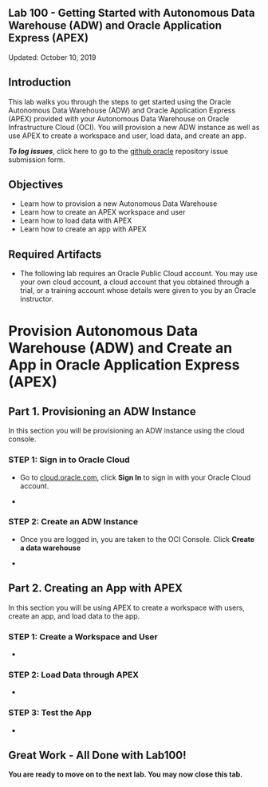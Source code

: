 Lab 100 - Getting Started with Autonomous Data Warehouse (ADW) and Oracle Application Express (APEX)
----------------------------------------------------------------------------


Updated: October 10, 2019

## **Introduction**

This lab walks you through the steps to get started using the Oracle Autonomous Data Warehouse (ADW) and Oracle Application Express (APEX) provided with your Autonomous Data Warehouse on Oracle Infrastructure Cloud (OCI). You will provision a new ADW instance as well as use APEX to create a workspace and user, load data, and create an app.


**_To log issues_**, click here to go to the [github oracle](https://github.com/oracle/learning-library/issues/new) repository issue submission form.

## Objectives
-   Learn how to provision a new Autonomous Data Warehouse
-   Learn how to create an APEX workspace and user
-   Learn how to load data with APEX
-   Learn how to create an app with APEX

## Required Artifacts
-   The following lab requires an Oracle Public Cloud account. You may use your own cloud account, a cloud account that you obtained through a trial, or a training account whose details were given to you by an Oracle instructor.

# Provision Autonomous Data Warehouse (ADW) and Create an App in Oracle Application Express (APEX)

## Part 1. Provisioning an ADW Instance

In this section you will be provisioning an ADW instance using the cloud console.


### **STEP 1: Sign in to Oracle Cloud**

-   Go to [cloud.oracle.com](https://cloud.oracle.com), click **Sign In** to sign in with your Oracle Cloud account.

-

### **STEP 2: Create an ADW Instance**

-   Once you are logged in, you are taken to the OCI Console. Click **Create a data warehouse**

-

## Part 2. Creating an App with APEX

In this section you will be using APEX to create a workspace with users, create an app, and load data to the app.


### **STEP 1: Create a Workspace and User**

-   

### **STEP 2: Load Data through APEX**

-   

### **STEP 3: Test the App**

-   

## Great Work - All Done with Lab100!
**You are ready to move on to the next lab. You may now close this tab.**
